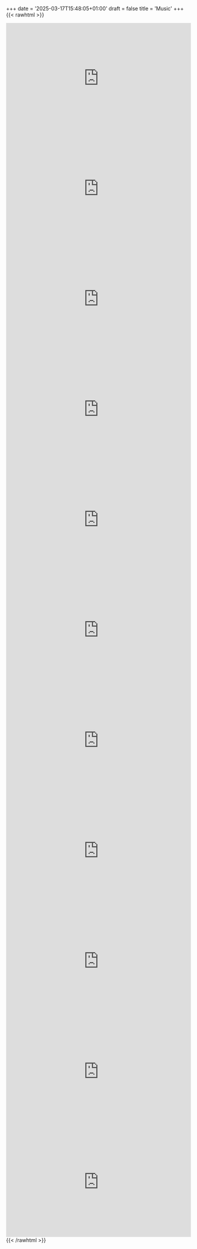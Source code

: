 +++
date = '2025-03-17T15:48:05+01:00'
draft = false
title = 'Music'
+++
{{< rawhtml >}}
<!-- 01 - Mandy Metal Project-->
<iframe title="deezer-widget" src="https://widget.deezer.com/widget/auto/playlist/11924911681" width="100%" height="300" frameborder="0" allowtransparency="true" allow="encrypted-media; clipboard-write"></iframe>

<!-- Guitar - Drop G -->
<iframe title="deezer-widget" src="https://widget.deezer.com/widget/dark/playlist/11836546461" width="100%" height="300" frameborder="0" allowtransparency="true" allow="encrypted-media; clipboard-write"></iframe>

<!-- Guitar - Drop G# -->
<iframe title="deezer-widget" src="https://widget.deezer.com/widget/auto/playlist/10310140662" width="100%" height="300" frameborder="0" allowtransparency="true" allow="encrypted-media; clipboard-write"></iframe>


<!-- Guitar - Drop A -->
<iframe title="deezer-widget" src="https://widget.deezer.com/widget/auto/playlist/10310139942" width="100%" height="300" frameborder="0" allowtransparency="true" allow="encrypted-media; clipboard-write"></iframe>

<!-- Guitar - Drop A# -->
<iframe title="deezer-widget" src="https://widget.deezer.com/widget/auto/playlist/10310140322" width="100%" height="300" frameborder="0" allowtransparency="true" allow="encrypted-media; clipboard-write"></iframe>

<!-- Guitar - Drop B -->
<iframe title="deezer-widget" src="https://widget.deezer.com/widget/auto/playlist/10310080842" width="100%" height="300" frameborder="0" allowtransparency="true" allow="encrypted-media; clipboard-write"></iframe>

<!-- Guitar - Drop C -->
<iframe title="deezer-widget" src="https://widget.deezer.com/widget/auto/playlist/10310083062" width="100%" height="300" frameborder="0" allowtransparency="true" allow="encrypted-media; clipboard-write"></iframe>

<!-- Guitar - Drop C# -->
<iframe title="deezer-widget" src="https://widget.deezer.com/widget/auto/playlist/10310140442" width="100%" height="300" frameborder="0" allowtransparency="true" allow="encrypted-media; clipboard-write"></iframe>

<!-- Guitar - Drop D -->
<iframe title="deezer-widget" src="https://widget.deezer.com/widget/auto/playlist/10310140542" width="100%" height="300" frameborder="0" allowtransparency="true" allow="encrypted-media; clipboard-write"></iframe>

<!-- Guitar - D# -->
<iframe title="deezer-widget" src="https://widget.deezer.com/widget/auto/playlist/10310140282" width="100%" height="300" frameborder="0" allowtransparency="true" allow="encrypted-media; clipboard-write"></iframe>

<!-- Guitar - E -->
<iframe title="deezer-widget" src="https://widget.deezer.com/widget/auto/playlist/10310085382" width="100%" height="300" frameborder="0" allowtransparency="true" allow="encrypted-media; clipboard-write"></iframe>
{{< /rawhtml >}}